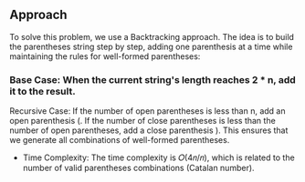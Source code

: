 ## Approach
To solve this problem, we use a Backtracking approach. The idea is to build the parentheses string step by step, adding one parenthesis at a time while maintaining the rules for well-formed parentheses:

### Base Case: When the current string's length reaches 2 * n, add it to the result.
Recursive Case:
If the number of open parentheses is less than n, add an open parenthesis (.
If the number of close parentheses is less than the number of open parentheses, add a close parenthesis ).
This ensures that we generate all combinations of well-formed parentheses.

- Time Complexity:
The time complexity is 
𝑂(4𝑛/𝑛), which is related to the number of valid parentheses combinations (Catalan number).

